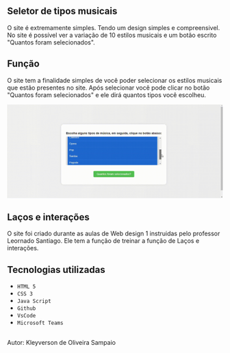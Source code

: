 ## Seletor de tipos musicais
O site é extremamente simples. Tendo um design simples e compreensivel. No site é possível ver a variação de 10 estilos musicais e um botão escrito "Quantos foram selecionados".
 
## Função
O site tem a finalidade simples de você poder selecionar os estilos musicais que estão presentes no site. Após selecionar você pode clicar no botão "Quantos foram selecionados" e ele dirá quantos tipos você escolheu.
 
![lacofor](img/laco.gif)
 
## Laços e interações
O site foi criado durante as aulas de Web design 1 instruidas pelo professor Leornado Santiago. Ele tem a função de treinar a função de Laços e interações.
 
## Tecnologias utilizadas
 
* ``HTML 5``
* ``CSS 3``
* ``Java Script``
* ``Github``
* ``VsCode``
* ``Microsoft Teams``
 
##
Autor: Kleyverson de Oliveira Sampaio